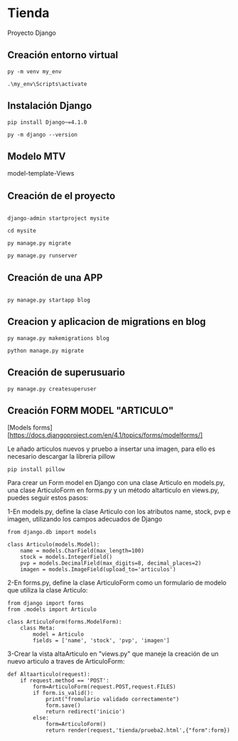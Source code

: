 # Tienda
Proyecto Django
## Creación entorno virtual 
```
py -m venv my_env

.\my_env\Scripts\activate

```
## Instalación Django
```
pip install Django~=4.1.0

py -m django --version

```
## Modelo MTV

model-template-Views

## Creación de el proyecto
```

django-admin startproject mysite

cd mysite

py manage.py migrate

py manage.py runserver

```

## Creación de una APP

```

py manage.py startapp blog

```

## Creacion y aplicacion de migrations en blog

```
py manage.py makemigrations blog

python manage.py migrate

```

## Creación de superusuario

```
py manage.py createsuperuser

```


## Creación FORM MODEL "ARTICULO"

[Models forms][https://docs.djangoproject.com/en/4.1/topics/forms/modelforms/]

Le añado articulos nuevos y pruebo a insertar una imagen, para ello es necesario descargar la libreria pillow

```pip install pillow```

Para crear un Form model en Django con una clase Articulo en models.py, una clase ArticuloForm en forms.py y un método altarticulo en views.py, puedes seguir estos pasos:

1-En models.py, define la clase Articulo con los atributos name, stock, pvp e imagen, utilizando los campos adecuados de Django
```
from django.db import models

class Articulo(models.Model):
    name = models.CharField(max_length=100)
    stock = models.IntegerField()
    pvp = models.DecimalField(max_digits=8, decimal_places=2)
    imagen = models.ImageField(upload_to='articulos') 

```

2-En forms.py, define la clase ArticuloForm como un formulario de modelo que utiliza la clase Articulo:


```
from django import forms
from .models import Articulo

class ArticuloForm(forms.ModelForm):
    class Meta:
        model = Articulo
        fields = ['name', 'stock', 'pvp', 'imagen']

```

3-Crear la vista altaArticulo en "views.py" que maneje la creación de un nuevo articulo a traves de ArticuloForm:


```
def Altaarticulo(request):
    if request.method == 'POST':
        form=ArticuloForm(request.POST,request.FILES)
        if form.is_valid():
            print("fromulario validado correctamente")
            form.save()
            return redirect('inicio')
        else:
            form=ArticuloForm()
            return render(request,'tienda/prueba2.html',{"form":form})
```
